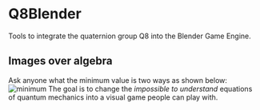 Q8Blender
=========

Tools to integrate the quaternion group Q8 into the Blender Game Engine.

Images over algebra
-------------------
Ask anyone what the minimum value is two ways as shown below:
![minimum][min]
The goal is to change the _impossible to understand_ equations of quantum mechanics into a visual game people can play with.

[min]:https://github.com/dougsweetser/Q8Blender/blob/master/docs/images/minimum.png
